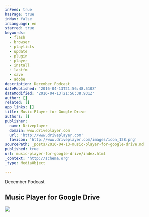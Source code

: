 ```yaml
---
inFeed: true
hasPage: true
inNav: false
inLanguage: en
starred: true
keywords:
  - flash
  - browser
  - playlists
  - update
  - plugin
  - player
  - install
  - lastfm
  - save
  - adobe
description: December Podcast
datePublished: '2016-04-13T21:56:48.510Z'
dateModified: '2016-04-13T21:56:38.931Z'
author: []
related: []
app_links: []
title: Music Player for Google Drive
authors: []
publisher:
  name: Driveplayer
  domain: www.driveplayer.com
  url: 'http://www.driveplayer.com'
  favicon: 'http://www.driveplayer.com/images/icon_128.png'
sourcePath: _posts/2016-04-13-music-player-for-google-drive.md
published: true
url: music-player-for-google-drive/index.html
_context: 'http://schema.org'
_type: MediaObject

---
```

December Podcast

<article style=""><h1>Music Player for Google Drive</h1><img src="https://s3-us-west-2.amazonaws.com/the-grid-img/p/8b6b88b388baa4161fb1f7247bf58474df6b9a15.png" /></article>